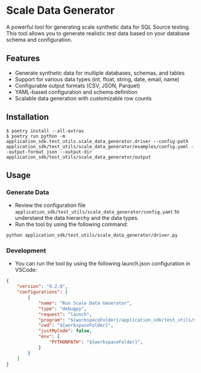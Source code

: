 # Scale Data Generator

A powerful tool for generating scale synthetic data for SQL Source testing. This tool allows you to generate realistic test data based on your database schema and configuration.

## Features

- Generate synthetic data for multiple databases, schemas, and tables
- Support for various data types (int, float, string, date, email, name)
- Configurable output formats (CSV, JSON, Parquet)
- YAML-based configuration and schema definition
- Scalable data generation with customizable row counts

## Installation

```
$ poetry install --all-extras
$ poetry run python -m application_sdk.test_utils.scale_data_generator.driver --config-path application_sdk/test_utils/scale_data_generator/examples/config.yaml --output-format json --output-dir application_sdk/test_utils/scale_data_generator/output
```

## Usage

### Generate Data

- Review the configuration file `application_sdk/test_utils/scale_data_generator/config.yaml` to understand the data hierarchy and the data types.
- Run the tool by using the following command:

```bash
python application_sdk/test_utils/scale_data_generator/driver.py
```

### Development

- You can run the tool by using the following launch.json configuration in VSCode:

```json
{
    "version": "0.2.0",
    "configurations": [
        {
            "name": "Run Scale Data Generator",
            "type": "debugpy",
            "request": "launch",
            "program": "${workspaceFolder}/application_sdk/test_utils/scale_data_generator/driver.py",
            "cwd": "${workspaceFolder}",
            "justMyCode": false,
            "env": {
                "PYTHONPATH": "${workspaceFolder}",
            }
        }
    ]
}
```
